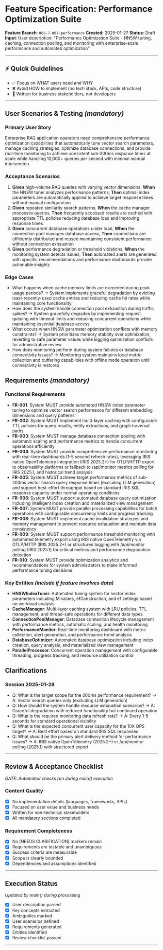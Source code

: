 # Feature Specification: Performance Optimization Suite

**Feature Branch**: `006-7-007-performance`
**Created**: 2025-01-27
**Status**: Draft
**Input**: User description: "Performance Optimization Suite - HNSW tuning, caching, connection pooling, and monitoring with enterprise-scale performance and automated optimization"

---

## ⚡ Quick Guidelines
- ✅ Focus on WHAT users need and WHY
- ❌ Avoid HOW to implement (no tech stack, APIs, code structure)
- 👥 Written for business stakeholders, not developers

---

## User Scenarios & Testing *(mandatory)*

### Primary User Story
Enterprise RAG application operators need comprehensive performance optimization capabilities that automatically tune vector search parameters, manage caching strategies, optimize database connections, and provide real-time monitoring to achieve consistent sub-200ms response times at scale while handling 10,000+ queries per second with minimal manual intervention.

### Acceptance Scenarios
1. **Given** high-volume RAG queries with varying vector dimensions, **When** the HNSW tuner analyzes performance patterns, **Then** optimal index parameters are automatically applied to achieve target response times without manual configuration
2. **Given** repeated similarity search patterns, **When** the cache manager processes queries, **Then** frequently accessed results are cached with appropriate TTL policies reducing database load and improving response times
3. **Given** concurrent database operations under load, **When** the connection pool manages database access, **Then** connections are efficiently distributed and reused maintaining consistent performance without connection exhaustion
4. **Given** performance degradation or threshold violations, **When** the monitoring system detects issues, **Then** automated alerts are generated with specific recommendations and performance dashboards provide actionable insights

### Edge Cases
- What happens when cache memory limits are exceeded during peak usage periods? → System implements graceful degradation by evicting least-recently-used cache entries and reducing cache hit rates while maintaining core functionality
- How does the system handle connection pool exhaustion during traffic spikes? → System gracefully degrades by implementing request queuing with timeout limits and reducing concurrent operations while maintaining essential database access
- What occurs when HNSW parameter optimization conflicts with memory constraints? → System prioritizes memory stability over optimization, reverting to safe parameter values while logging optimization conflicts for administrative review
- How does monitoring perform during system failures or database connectivity issues? → Monitoring system maintains local metric collection and buffering capabilities with offline mode operation until connectivity is restored

## Requirements *(mandatory)*

### Functional Requirements
- **FR-001**: System MUST provide automated HNSW index parameter tuning to optimize vector search performance for different embedding dimensions and query patterns
- **FR-002**: System MUST implement multi-layer caching with configurable TTL policies for query results, entity extractions, and graph traversal paths
- **FR-003**: System MUST manage database connection pooling with automatic scaling and performance metrics to handle concurrent operations efficiently
- **FR-004**: System MUST provide comprehensive performance monitoring with real-time dashboards (1-5 second refresh rates), leveraging IRIS native OpenTelemetry integration (IRIS 2025.2+) for OTLP/HTTP export to observability platforms or fallback to /api/monitor metrics polling for IRIS 2025.1, and historical trend analysis
- **FR-005**: System MUST achieve target performance metrics of sub-200ms vector search query response times (excluding LLM generation) and support best-effort throughput based on standard IRIS SQL response capacity under normal operating conditions
- **FR-006**: System MUST support automated database query optimization including intelligent index creation and materialized view management
- **FR-007**: System MUST provide parallel processing capabilities for batch operations with configurable concurrency limits and progress tracking
- **FR-008**: System MUST implement cache invalidation strategies and memory management to prevent resource exhaustion and maintain data consistency
- **FR-009**: System MUST support performance threshold monitoring with automated telemetry export using IRIS native OpenTelemetry via OTLP/HTTP (IRIS 2025.2+) or structured logging with /api/monitor polling (IRIS 2025.1) for critical metrics and performance degradation detection
- **FR-010**: System MUST provide optimization analytics and recommendations for system administrators to make informed performance tuning decisions

### Key Entities *(include if feature involves data)*
- **HNSWIndexTuner**: Automated tuning system for vector index parameters including M values, efConstruction, and ef settings based on workload analysis
- **CacheManager**: Multi-layer caching system with LRU policies, TTL management, and thread-safe operations for different data types
- **ConnectionPoolManager**: Database connection lifecycle management with performance metrics, automatic scaling, and health monitoring
- **PerformanceMonitor**: Real-time monitoring dashboard with metric collection, alert generation, and performance trend analysis
- **DatabaseOptimizer**: Automated database optimization including index creation, query analysis, and materialized view management
- **ParallelProcessor**: Concurrent operation management with configurable threading, progress tracking, and resource utilization control

## Clarifications

### Session 2025-01-28
- Q: What is the target scope for the 200ms performance requirement? → A: Vector search queries only (excluding LLM generation)
- Q: How should the system handle resource exhaustion scenarios? → A: Graceful degradation with reduced functionality but continued operation
- Q: What is the required monitoring data refresh rate? → A: Every 1-5 seconds for standard operational visibility
- Q: What is the expected concurrent user capacity for the 10K QPS target? → A: Best effort based on standard IRIS SQL responses
- Q: What should be the primary alert delivery method for performance issues? → A: IRIS native OpenTelemetry (2025.2+) or /api/monitor polling (2025.1) with structured export

---

## Review & Acceptance Checklist
*GATE: Automated checks run during main() execution*

### Content Quality
- [x] No implementation details (languages, frameworks, APIs)
- [x] Focused on user value and business needs
- [x] Written for non-technical stakeholders
- [x] All mandatory sections completed

### Requirement Completeness
- [x] No [NEEDS CLARIFICATION] markers remain
- [x] Requirements are testable and unambiguous
- [x] Success criteria are measurable
- [x] Scope is clearly bounded
- [x] Dependencies and assumptions identified

---

## Execution Status
*Updated by main() during processing*

- [x] User description parsed
- [x] Key concepts extracted
- [x] Ambiguities marked
- [x] User scenarios defined
- [x] Requirements generated
- [x] Entities identified
- [x] Review checklist passed

---